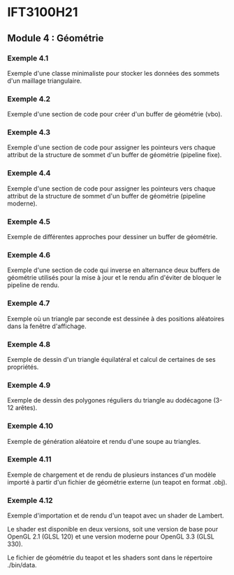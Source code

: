# IFT3100H21

## Module 4 : Géométrie

### Exemple 4.1

Exemple d'une classe minimaliste pour stocker les données des sommets d'un maillage triangulaire.

### Exemple 4.2

Exemple d'une section de code pour créer d'un buffer de géométrie (vbo).

### Exemple 4.3

Exemple d'une section de code pour assigner les pointeurs vers chaque attribut de la structure de sommet d'un buffer de géométrie (pipeline fixe).

### Exemple 4.4

Exemple d'une section de code pour assigner les pointeurs vers chaque attribut de la structure de sommet d'un buffer de géométrie (pipeline moderne).

### Exemple 4.5

Exemple de différentes approches pour dessiner un buffer de géométrie.

### Exemple 4.6

Exemple d'une section de code qui inverse en alternance deux buffers de géométrie utilisés pour la mise à jour et le rendu afin d'éviter de bloquer le pipeline de rendu.

### Exemple 4.7

Exemple où un triangle par seconde est dessinée à des positions aléatoires dans la fenêtre d'affichage.

### Exemple 4.8

Exemple de dessin d'un triangle équilatéral et calcul de certaines de ses propriétés.

### Exemple 4.9

Exemple de dessin des polygones réguliers du triangle au dodécagone (3-12 arêtes).

### Exemple 4.10

Exemple de génération aléatoire et rendu d'une soupe au triangles.

### Exemple 4.11

Exemple de chargement et de rendu de plusieurs instances d'un modèle importé à partir d'un fichier de géométrie externe (un teapot en format .obj).

### Exemple 4.12

Exemple d'importation et de rendu d'un teapot avec un shader de Lambert.

Le shader est disponible en deux versions, soit une version de base pour OpenGL 2.1 (GLSL 120) et une version moderne pour OpenGL 3.3 (GLSL 330).

Le fichier de géométrie du teapot et les shaders sont dans le répertoire ./bin/data.
